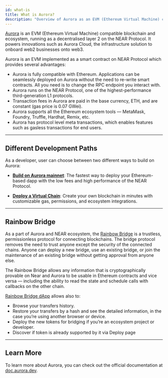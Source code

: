 ```yaml
---
id: what-is
title: What is Aurora?
description: "Overview of Aurora as an EVM (Ethereum Virtual Machine) compatible blockchain and ecosystem, running as a decentralised layer 2 on the NEAR Protocol."
---
```


[Aurora](https://aurora.dev/) is an EVM (Ethereum Virtual Machine) compatible blockchain and ecosystem, running as a decentralised layer 2 on the NEAR Protocol. It powers innovations such as Aurora Cloud, the infrastructure solution to onboard web2 businesses onto web3.

Aurora is an EVM implemented as a smart contract on NEAR Protocol which provides several advantages:

- Aurora is fully compatible with Ethereum. Applications can be seamlessly deployed on Aurora without the need to re-write smart contracts. All you need is to change the RPC endpoint you interact with.
- Aurora runs on the NEAR Protocol, one of the highest-performance third-generation L1 protocols.
- Transaction fees in Aurora are paid in the base currency, ETH, and are constant (gas price is 0.07 GWei).
- Aurora supports all the Ethereum ecosystem tools — MetaMask, Foundry, Truffle, Hardhat, Remix, etc.
- Aurora has protocol level meta transactions, which enables features such as gasless transactions for end users.

---

## Different Development Paths

As a developer, user can choose between two different ways to build on Aurora:
- **[Build on Aurora mainnet](./build-on-aurora.md)**: The fastest way to deploy your Ethereum-based dapp with the low fees and high performance of the NEAR Protocol.

- **[Deploy a Virtual Chain](./launch-virtual-chain.md)**: Create your own blockchain in minutes with customizable gas, permissions, and ecosystem integrations.

---

## Rainbow Bridge

As a part of Aurora and NEAR ecosystem, the [Rainbow Bridge](https://doc.aurora.dev/bridge/introduction) is a trustless, permissionless protocol for connecting blockchains. The bridge protocol removes the need to trust anyone except the security of the connected chains. Anyone can deploy a new bridge, use an existing bridge, or join the maintenance of an existing bridge without getting approval from anyone else.

The Rainbow Bridge allows any information that is cryptographically provable on Near and Aurora to be usable in Ethereum contracts and vice versa — including the ability to read the state and schedule calls with callbacks on the other chain.

[Rainbow Bridge dApp](https://rainbowbridge.app/) allows also to:

- Browse your transfers history.
- Restore your transfers by a hash and see the detailed information, in the case you’re using another browser or device.
- Deploy the new tokens for bridging if you’re an ecosystem project or developer.
- Discover if token is already supported by it via Deploy page

---

## Learn More

To learn more about Aurora, you can check out the official documentation at [doc.aurora.dev](https://doc.aurora.dev/).